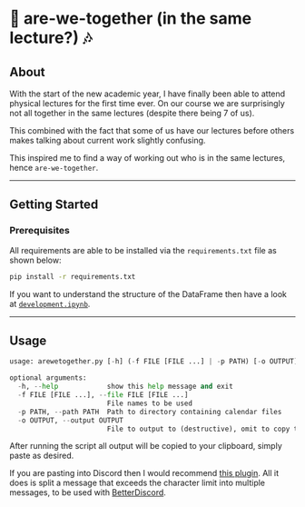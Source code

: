 # 📅 are-we-together (in the same lecture?) 🎶


## About <a name = "about"></a>

With the start of the new academic year, I have finally been able to attend physical lectures for the first time ever. On our course we are surprisingly not all together in the same lectures (despite there being 7 of us). 

This combined with the fact that some of us have our lectures before others makes talking about current work slightly confusing. 

This inspired me to find a way of working out who is in the same lectures, hence `are-we-together`.

---
## Getting Started <a name = "getting_started"></a>

### Prerequisites

All requirements are able to be installed via the `requirements.txt` file as shown below:
```bash
pip install -r requirements.txt
```

If you want to understand the structure of the DataFrame then have a look at [`development.ipynb`](https://github.com/UP2014372/are-we-together/blob/master/development.ipynb).

---
## Usage 
```python
usage: arewetogether.py [-h] (-f FILE [FILE ...] | -p PATH) [-o OUTPUT]

optional arguments:
  -h, --help            show this help message and exit
  -f FILE [FILE ...], --file FILE [FILE ...]
                        File names to be used
  -p PATH, --path PATH  Path to directory containing calendar files
  -o OUTPUT, --output OUTPUT
                        File to output to (destructive), omit to copy to clipboard
```


After running the script all output will be copied to your clipboard, simply paste as desired. 

If you are pasting into Discord then I would recommend [this plugin](https://betterdiscord.app/plugin/SplitLargeMessages). 
All it does is split a message that exceeds the character limit into multiple messages, to be used with [BetterDiscord](https://betterdiscord.app).